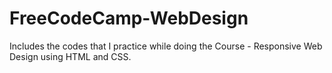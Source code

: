 # FreeCodeCamp-WebDesign
Includes the codes that I practice while doing the Course - Responsive Web Design using HTML and CSS.

